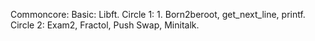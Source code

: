 Commoncore:  Basic: Libft.
Circle 1: 1. Born2beroot, get_next_line, printf.
Circle 2:  Exam2, Fractol, Push Swap, Minitalk.
